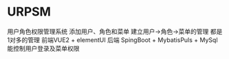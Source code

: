 # URPSM
用户角色权限管理系统
添加用户、角色和菜单
建立用户->角色->菜单的管理 都是1对多的管理
前端VUE2 + elementUI 后端 SpingBoot + MybatisPuls + MySql
能控制用户登录及菜单权限
